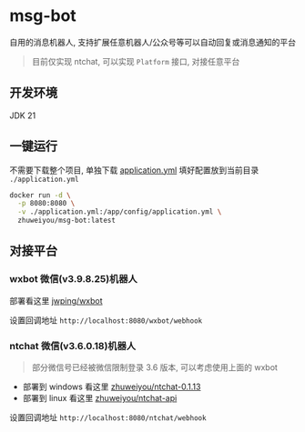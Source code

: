 # msg-bot

自用的消息机器人, 支持扩展任意机器人/公众号等可以自动回复或消息通知的平台

> 目前仅实现 ntchat, 可以实现 `Platform` 接口, 对接任意平台

## 开发环境

JDK 21

## 一键运行

不需要下载整个项目, 单独下载 [application.yml](src/main/resources/application.yml) 填好配置放到当前目录 `./application.yml`

```bash
docker run -d \
  -p 8080:8080 \
  -v ./application.yml:/app/config/application.yml \
  zhuweiyou/msg-bot:latest
```

## 对接平台

### wxbot 微信(v3.9.8.25)机器人

部署看这里 [jwping/wxbot](https://github.com/jwping/wxbot)

设置回调地址 `http://localhost:8080/wxbot/webhook`

### ntchat 微信(v3.6.0.18)机器人

> 部分微信号已经被微信限制登录 3.6 版本, 可以考虑使用上面的 wxbot

- 部署到 windows 看这里 [zhuweiyou/ntchat-0.1.13](https://github.com/zhuweiyou/ntchat-0.1.13)
- 部署到 linux 看这里 [zhuweiyou/ntchat-api](https://github.com/zhuweiyou/ntchat-api)

设置回调地址 `http://localhost:8080/ntchat/webhook`
